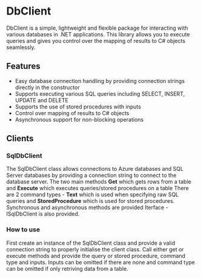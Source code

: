# DbClient

DbClient is a simple, lightweight and flexible package for interacting with various databases in .NET applications. This library allows you to execute queries and gives you control over the mapping of results to C# objects seamlessly.

## Features

- Easy database connection handling by providing connection strings directly in the constructor
- Supports executing various SQL queries including SELECT, INSERT, UPDATE and DELETE
- Supports the use of stored procedures with inputs
- Control over mapping of results to C# objects
- Asynchronous support for non-blocking operations

## Clients

### SqlDbClient

The SqlDbClient class allows connections to Azure databases and SQL Server databases by providing a connection string to connect to the database server.
The two main methods **Get** which gets rows from a table and **Execute** which executes queries/stored procedures on a table
There are 2 command types - **Text** which is used when specifying raw SQL queries and **StoredProcedure** which is used for stored procedures.
Synchronous and asynchronous methods are provided
Iterface - ISqlDbClient is also provided.

### How to use

First create an instance of the SqlDbClient class and provide a valid connection string to properly initialise the client class.
Call either get or execute methods and provide the query or stored procedure, command type and inputs. Inputs can be omitted if there are none and command type can be omitted if only retriving data from a table.



